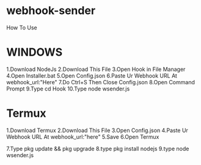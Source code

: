 # webhook-sender
How To Use 

# WINDOWS 
1.Download NodeJs 
2.Download This File 
3.Open Hook in File Manager 
4.Open Installer.bat
5.Open Config.json 
6.Paste Ur Webhook URL At webhook_url:"Here"
7.Do Ctrl+S Then Close Config.json
8.Open Command Prompt 
9.Type cd Hook 
10.Type node wsender.js

# Termux
1.Download Termux 
2.Download This File 
3.Open Config.json 
4.Paste Ur Webhook URL At webhook_url:"here"
5.Save 
6.Open Termux 


7.Type pkg update && pkg upgrade 
8.type pkg install nodejs 
9.type node wsender.js 


